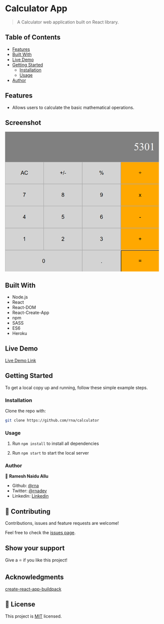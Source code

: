 # Calculator App

> A Calculator web application built on React library.

## Table of Contents

- [Features](#features)
- [Built With](#built-with)
- [Live Demo](#live-demo)
- [Getting Started](#getting-started)
  - [Installation](#installation)
  - [Usage](#usage)
- [Author](#author)

## Features

- Allows users to calculate the basic mathematical operations.

## Screenshot

![Start page](./screenshot.png)

## Built With

- Node.js
- React
- React-DOM
- React-Create-App
- npm
- SASS
- ES6
- Heroku

## Live Demo

[Live Demo Link](https://https://rna-calculator.herokuapp.com/)

## Getting Started

To get a local copy up and running, follow these simple example steps.

<!-- ### Prerequisites -->

<!-- ### Setup -->

### Installation

Clone the repo with:

```sh
git clone https://github.com/rna/calculator
```

### Usage

1. Run `npm install` to install all dependencies

2. Run `npm start` to start the local server

<!-- ## Roadmap -->

<!-- ### Deployment -->

### Author

👤 **Ramesh Naidu Allu**

- Github: [@rna](https://github.com/rna)
- Twitter: [@rnadev](https://twitter.com/rnadev)
- Linkedin: [Linkedin](https://linkedin.com/in/ramesh-naidu)

## 🤝 Contributing

Contributions, issues and feature requests are welcome!

Feel free to check the [issues page](issues/).

## Show your support

Give a ⭐️ if you like this project!

## Acknowledgments

[create-react-app-buildpack](https://github.com/mars/create-react-app-buildpack)

## 📝 License

This project is [MIT](lic.url) licensed.
